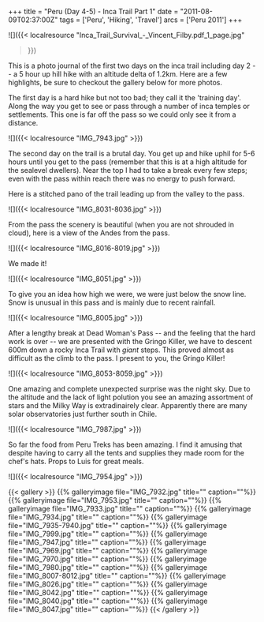 +++
title = "Peru (Day 4-5) - Inca Trail Part 1"
date = "2011-08-09T02:37:00Z"
tags = ['Peru', 'Hiking', 'Travel']
arcs = ['Peru 2011']
+++

![]({{< localresource "Inca_Trail_Survival_-_Vincent_Filby.pdf_1_page.jpg"
>}})


This is a photo journal of the first two days on the inca trail including day
2 -- a 5 hour up hill hike with an altitude delta of 1.2km. Here are a few
highlights, be sure to checkout the gallery below for more photos.

The first day is a hard hike but not too bad; they call it the 'training day'.
Along the way you get to see or pass through a number of inca temples or
settlements. This one is far off the pass so we could only see it from a
distance. 

![]({{< localresource "IMG_7943.jpg" >}})

The second day on the trail is a brutal day. You get up and hike uphil for
5-6 hours until you get to the pass (remember that this is at a high altitude
for the sealevel dwellers). Near the top I had to take a break every few
steps; even with the pass within reach there was no energy to push forward.

Here is a stitched pano of the trail leading up from the valley to the pass.

![]({{< localresource "IMG_8031-8036.jpg" >}})

From the pass the scenery is beautiful (when you are not shrouded in cloud),
here is a view of the Andes from the pass.  

![]({{< localresource "IMG_8016-8019.jpg" >}})

We made it!  

![]({{< localresource "IMG_8051.jpg" >}})

To give you an idea how high we were, we were just below the snow line. Snow
is unusual in this pass and is mainly due to recent rainfall. 

![]({{< localresource "IMG_8005.jpg" >}})

After a lengthy break at Dead Woman's Pass -- and the feeling that the hard
work is over -- we are presented with the Gringo Killer, we have to descent
600m down a rocky Inca Trail with _giant_ steps. This proved almost as
difficult as the climb to the pass. I present to you, the Gringo Killer!

![]({{< localresource "IMG_8053-8059.jpg" >}})

One amazing and complete unexpected surprise was the night sky. Due to the
altitude and the lack of light polution you see an amazing assortment of stars
and the Milky Way is extradinairely clear. Apparently there are many solar
observatories just further south in Chile.

![]({{< localresource "IMG_7987.jpg" >}})

So far the food from Peru Treks has been amazing. I find it amusing that
despite having to carry all the tents and supplies they made room for the
chef's hats. Props to Luis for great meals.

![]({{< localresource "IMG_7954.jpg" >}})

{{< gallery >}} {{% galleryimage file="IMG_7932.jpg" title=""
caption=""%}} {{% galleryimage file="IMG_7953.jpg" title="" caption=""%}} {{%
galleryimage file="IMG_7933.jpg" title="" caption=""%}} {{% galleryimage
file="IMG_7934.jpg" title="" caption=""%}} {{% galleryimage
file="IMG_7935-7940.jpg" title="" caption=""%}} {{% galleryimage
file="IMG_7999.jpg" title="" caption=""%}} {{% galleryimage
file="IMG_7947.jpg" title="" caption=""%}} {{% galleryimage
file="IMG_7969.jpg" title="" caption=""%}} {{% galleryimage
file="IMG_7970.jpg" title="" caption=""%}} {{% galleryimage
file="IMG_7980.jpg" title="" caption=""%}} {{% galleryimage
file="IMG_8007-8012.jpg" title="" caption=""%}} {{% galleryimage
file="IMG_8026.jpg" title="" caption=""%}} {{% galleryimage
file="IMG_8042.jpg" title="" caption=""%}} {{% galleryimage
file="IMG_8040.jpg" title="" caption=""%}} {{% galleryimage
file="IMG_8047.jpg" title="" caption=""%}} {{< /gallery >}}

